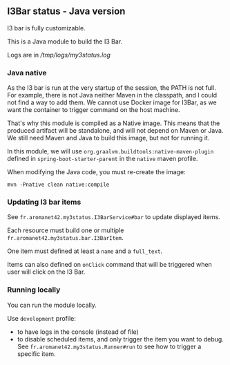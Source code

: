 ## I3Bar status - Java version


I3 bar is fully customizable.

This is a Java module to build the I3 Bar.

Logs are in _/tmp/logs/my3status.log_

### Java native

As the I3 bar is run at the very startup of the session, the PATH is not full.
For example, there is not Java neither Maven in the classpath,
and I could not find a way to add them.
We cannot use Docker image for I3Bar, as we want the container to trigger command on the host machine.

That's why this module is compiled as a Native image.
This means that the produced artifact will be standalone, and will not depend on Maven or Java.
We still need Maven and Java to build this image,
but not for running it.

In this module, we will use `org.graalvm.buildtools:native-maven-plugin`
defined in `spring-boot-starter-parent` in the `native` maven profile.

When modifying the Java code, you must re-create the image:
```shell
mvn -Pnative clean native:compile
```



### Updating I3 bar items

See `fr.aromanet42.my3status.I3BarService#bar` to update displayed items.

Each resource must build one or multiple `fr.aromanet42.my3status.bar.I3BarItem`.

One item must defined at least a `name` and a `full_text`.

Items can also defined on `onClick` command that will be triggered when user will click on the I3 Bar.

### Running locally

You can run the module locally.

Use `development` profile:
- to have logs in the console (instead of file)
- to disable scheduled items, and only trigger the item you want to debug.
  See `fr.aromanet42.my3status.Runner#run` to see how to trigger a specific item. 

